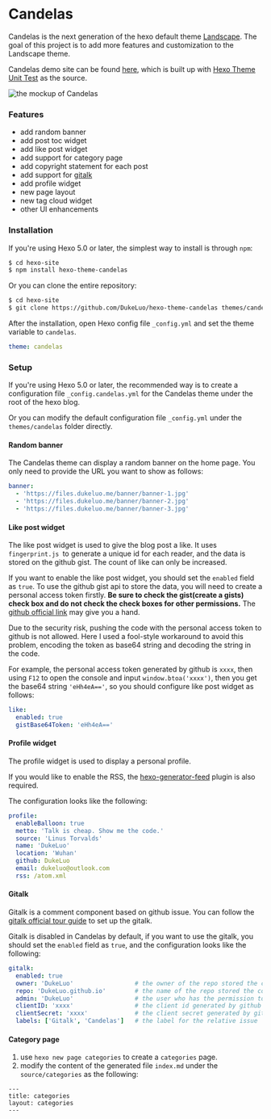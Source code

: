 # Candelas

Candelas is the next generation of the hexo default theme [Landscape](https://github.com/hexojs/hexo-theme-landscape). The goal of this project is to add more features and customization to the Landscape theme.

Candelas demo site can be found [here](https://candelas.dukeluo.me/), which is built up with [Hexo Theme Unit Test](https://github.com/hexojs/hexo-theme-unit-test) as the source.

![the mockup of Candelas](https://files.dukeluo.me/candelas-mockup/macbookpro15.png)
### Features

- add random banner
- add post toc widget
- add like post widget
- add support for category page
- add copyright statement for each post
- add support for [gitalk](https://github.com/gitalk/gitalk)
- add profile widget
- new page layout
- new tag cloud widget
- other UI enhancements

### Installation

If you're using Hexo 5.0 or later, the simplest way to install is through `npm`:

```bash
$ cd hexo-site
$ npm install hexo-theme-candelas
```

Or you can clone the entire repository:

```bash
$ cd hexo-site
$ git clone https://github.com/DukeLuo/hexo-theme-candelas themes/candelas
```

After the installation, open Hexo config file `_config.yml` and set the theme variable to `candelas`.

```yml
theme: candelas
```

### Setup
If you're using Hexo 5.0 or later, the recommended way is to create a configuration file `_config.candelas.yml` for the Candelas theme under the root of the hexo blog.

Or you can modify the default configuration file `_config.yml` under the `themes/candelas` folder directly.

#### Random banner
The Candelas theme can display a random banner on the home page. You only need to provide the URL you want to show as follows:

```yml
banner:
  - 'https://files.dukeluo.me/banner/banner-1.jpg'
  - 'https://files.dukeluo.me/banner/banner-2.jpg'
  - 'https://files.dukeluo.me/banner/banner-3.jpg'
```

#### Like post widget
The like post widget is used to give the blog post a like. It uses `fingerprint.js `to generate a unique id for each reader, and the data is stored on the github gist. The count of like can only be increased.

If you want to enable the like post widget, you should set the `enabled` field as `true`. To use the github gist api to store the data, you will need to create a personal access token firstly. **Be sure to check the gist(create a gists) check box and do not check the check boxes for other permissions.** The [github official link](https://docs.github.com/en/authentication/keeping-your-account-and-data-secure/creating-a-personal-access-token) may give you a hand.

Due to the security risk, pushing the code with the personal access token to github is not allowed. Here I used a fool-style workaround to avoid this problem, encoding the token as base64 string and decoding the string in the code.

For example, the personal access token generated by github is `xxxx`, then using `F12` to open the console and input `window.btoa('xxxx')`, then you get the base64 string `'eHh4eA=='`, so you should configure like post widget as follows:

```yml
like:
  enabled: true
  gistBase64Token: 'eHh4eA=='
```

#### Profile widget
The profile widget is used to display a personal profile.

If you would like to enable the RSS, the [hexo-generator-feed](https://github.com/hexojs/hexo-generator-feed) plugin is also required.

The configuration looks like the following:

```yml
profile:
  enableBalloon: true
  metto: 'Talk is cheap. Show me the code.'
  source: 'Linus Torvalds'
  name: 'DukeLuo'
  location: 'Wuhan'
  github: DukeLuo
  email: dukeluo@outlook.com
  rss: /atom.xml
```

#### Gitalk
Gitalk is a comment component based on github issue. You can follow the [gitalk official tour guide](https://github.com/gitalk/gitalk#usage) to set up the gitalk.

Gitalk is disabled in Candelas by default, if you want to use the gitalk, you should set the `enabled` field as `true`, and the configuration looks like the following:

```yml
gitalk:
  enabled: true
  owner: 'DukeLuo'                 # the owner of the repo stored the comment
  repo: 'DukeLuo.github.io'        # the name of the repo stored the comment
  admin: 'DukeLuo'                 # the user who has the permission to initialize github issues
  clientID: 'xxxx'                 # the client id generated by github
  clientSecret: 'xxxx'             # the client secret generated by github
  labels: ['Gitalk', 'Candelas']   # the label for the relative issue
```

#### Category page
1. use `hexo new page categories` to create a `categories` page.
2. modify the content of the generated file `index.md` under the `source/categories` as the following:
```
---
title: categories
layout: categories
---
```